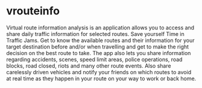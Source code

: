 # vrouteinfo
Virtual route  information analysis is an  application allows you to access and share daily traffic information for selected routes. Save yourself Time in Traffic Jams. Get to know the available routes and their information for your target destination before and/or
when travelling and get to make the right decision on the best route to take.
The app also lets you share information regarding accidents, scenes, speed limit areas, police operations, road blocks,
road closed, riots and many other route events.
Also share carelessly driven vehicles and notify your friends on which routes to avoid at real time as they happen
in your route on your way to work or back home.
